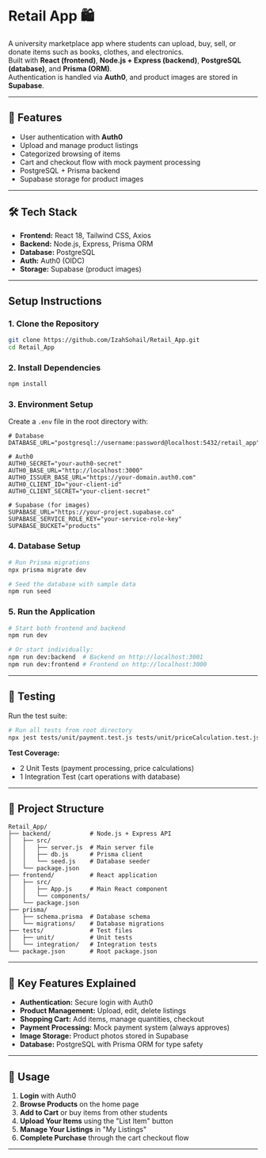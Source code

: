 # Retail App 🛍️

A university marketplace app where students can upload, buy, sell, or donate items such as books, clothes, and electronics.  
Built with **React (frontend)**, **Node.js + Express (backend)**, **PostgreSQL (database)**, and **Prisma (ORM)**.  
Authentication is handled via **Auth0**, and product images are stored in **Supabase**.

---

## 🚀 Features
- User authentication with **Auth0**
- Upload and manage product listings
- Categorized browsing of items
- Cart and checkout flow with mock payment processing
- PostgreSQL + Prisma backend
- Supabase storage for product images

---

## 🛠️ Tech Stack
- **Frontend:** React 18, Tailwind CSS, Axios  
- **Backend:** Node.js, Express, Prisma ORM  
- **Database:** PostgreSQL  
- **Auth:** Auth0 (OIDC)  
- **Storage:** Supabase (product images)

---

##  Setup Instructions

### 1. Clone the Repository
```bash
git clone https://github.com/IzahSohail/Retail_App.git
cd Retail_App
```

### 2. Install Dependencies
```bash
npm install
```

### 3. Environment Setup
Create a `.env` file in the root directory with:
```env
# Database
DATABASE_URL="postgresql://username:password@localhost:5432/retail_app"

# Auth0
AUTH0_SECRET="your-auth0-secret"
AUTH0_BASE_URL="http://localhost:3000"
AUTH0_ISSUER_BASE_URL="https://your-domain.auth0.com"
AUTH0_CLIENT_ID="your-client-id"
AUTH0_CLIENT_SECRET="your-client-secret"

# Supabase (for images)
SUPABASE_URL="https://your-project.supabase.co"
SUPABASE_SERVICE_ROLE_KEY="your-service-role-key"
SUPABASE_BUCKET="products"
```

### 4. Database Setup
```bash
# Run Prisma migrations
npx prisma migrate dev

# Seed the database with sample data
npm run seed
```

### 5. Run the Application
```bash
# Start both frontend and backend
npm run dev

# Or start individually:
npm run dev:backend  # Backend on http://localhost:3001
npm run dev:frontend # Frontend on http://localhost:3000
```

---

## 🧪 Testing

Run the test suite:
```bash
# Run all tests from root directory
npx jest tests/unit/payment.test.js tests/unit/priceCalculation.test.js tests/integration/cart.test.js
```

**Test Coverage:**
-  2 Unit Tests (payment processing, price calculations)
-  1 Integration Test (cart operations with database)

---

## 📁 Project Structure

```
Retail_App/
├── backend/           # Node.js + Express API
│   ├── src/
│   │   ├── server.js  # Main server file
│   │   ├── db.js      # Prisma client
│   │   └── seed.js    # Database seeder
│   └── package.json
├── frontend/          # React application
│   ├── src/
│   │   ├── App.js     # Main React component
│   │   └── components/
│   └── package.json
├── prisma/
│   ├── schema.prisma  # Database schema
│   └── migrations/    # Database migrations
├── tests/             # Test files
│   ├── unit/          # Unit tests
│   └── integration/   # Integration tests
└── package.json       # Root package.json
```

---

## 🔧 Key Features Explained

- **Authentication:** Secure login with Auth0
- **Product Management:** Upload, edit, delete listings
- **Shopping Cart:** Add items, manage quantities, checkout
- **Payment Processing:** Mock payment system (always approves)
- **Image Storage:** Product photos stored in Supabase
- **Database:** PostgreSQL with Prisma ORM for type safety

---

## 🚀 Usage

1. **Login** with Auth0
2. **Browse Products** on the home page
3. **Add to Cart** or buy items from other students
4. **Upload Your Items** using the "List Item" button
5. **Manage Your Listings** in "My Listings"
6. **Complete Purchase** through the cart checkout flow

---